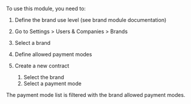 To use this module, you need to:

1.  Define the brand use level (see brand module documentation)

2.  Go to Settings \> Users & Companies \> Brands

3.  Select a brand

4.  Define allowed payment modes

5.  Create a new contract  
    1.  Select the brand
    2.  Select a payment mode

The payment mode list is filtered with the brand allowed payment modes.
